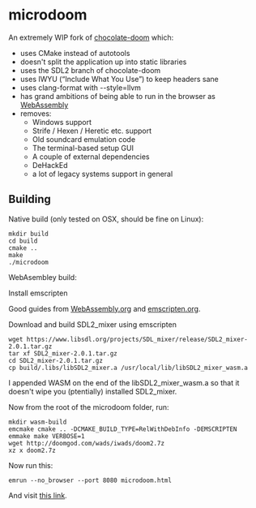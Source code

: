 # microdoom

An extremely WIP fork of [chocolate-doom](https://github.com/chocolate-doom/chocolate-doom/) which:

* uses CMake instead of autotools
* doesn't split the application up into static libraries
* uses the SDL2 branch of chocolate-doom
* uses IWYU (“Include What You Use”) to keep headers sane
* uses clang-format with --style=llvm
* has grand ambitions of being able to run in the browser as [WebAssembly](http://webassembly.org/)
* removes:
  * Windows support
  * Strife / Hexen / Heretic etc. support
  * Old soundcard emulation code
  * The terminal-based setup GUI
  * A couple of external dependencies
  * DeHackEd
  * a lot of legacy systems support in general

## Building

Native build (only tested on OSX, should be fine on Linux):
```
mkdir build
cd build
cmake ..
make
./microdoom
```

WebAsembley build:

Install emscripten

Good guides from [WebAssembly.org](http://webassembly.org/getting-started/developers-guide/) and [emscripten.org](https://kripken.github.io/emscripten-site/docs/getting_started/downloads.html).

Download and build SDL2_mixer using emscripten

```
wget https://www.libsdl.org/projects/SDL_mixer/release/SDL2_mixer-2.0.1.tar.gz
tar xf SDL2_mixer-2.0.1.tar.gz
cd SDL2_mixer-2.0.1.tar.gz
cp build/.libs/libSDL2_mixer.a /usr/local/lib/libSDL2_mixer_wasm.a
```

I appended WASM on the end of the libSDL2_mixer_wasm.a so that it doesn't wipe you (ptentially) installed SDL2_mixer.

Now from the root of the microdoom folder, run:

```
mkdir wasm-build
emcmake cmake .. -DCMAKE_BUILD_TYPE=RelWithDebInfo -DEMSCRIPTEN
emmake make VERBOSE=1
wget http://doomgod.com/wads/iwads/doom2.7z
xz x doom2.7z

```

Now run this:

```
emrun --no_browser --port 8080 microdoom.html
```

And visit [this link](http://localhost:8080/microdoom.html).



